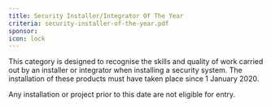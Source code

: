 ```yaml
---
title: Security Installer/Integrator Of The Year
criteria: security-installer-of-the-year.pdf
sponsor:
icon: lock
---
```

This category is designed to recognise the skills and quality of work carried out by an installer or integrator when installing a security system. The installation of these products must have taken place since 1 January 2020.

Any installation or project prior to this date are not eligible for entry.